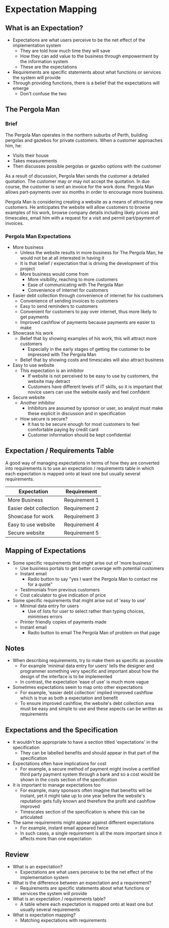 # Expectation Mapping

## What is an Expectation?

- Expectations are what users perceive to be the net effect of the implementation system
	- They are told how much time they will save
	- How they can add value to the business through empowerment by the information system
	- These are the expectations
- Requirements are specific statements about what functions or services the system will provide
- Through providing functions, there is a belief that the expectations will emerge
	- Don't confuse the two

## The Pergola Man 

### Brief

The Pergola Man operates in the northern suburbs of Perth, building pergolas and gazebos for private customers. When a customer approaches him, he:

- Visits their house
- Takes measurements
- Then discusses possible pergolas or gazebo options with the customer

As a result of discussion, Pergola Man sends the customer a detailed quotation. The customer may or may not accept the quotation. In due course, the customer is sent an invoice for the work done. Pergola Man allows part-payments over six months in order to encourage more business.

Pergola Man is considering creating a website as a means of attracting new customers. He anticipates the website will allow customers to browse examples of his work, browse company details including likely prices and timescales, email him with a request for a visit and permit part/payment of invoices.

### Pergola Man Expectations

- More business
	- Unless the website results in more business for The Pergola Man, he would not be at all interested in having it
	- It is that belief / expectation that is driving the development of this project
	- More business would come from
		- More visibility, reaching to more customers
		- Ease of communicating with The Pergola Man
		- Convenience of internet for customers
- Easier debt collection through convenience of internet for his customers
	- Convenience of sending invoices to customers
	- Easy to send reminders to customers
	- Convenient for customers to pay over internet, thus more likely to get payments
	- Improved cashflow of payments because payments are easier to make
- Showcase his work
	- Belief that by showing examples of his work, this will attract more customers
		- Especially in the early stages of getting the customer to be impressed with The Pergola Man
	- Belief that by showing costs and timescales will also attract business
- Easy to use website
	- This expectation is an inhibitor
		- If website is not perceived to be easy to use by customers, the website may detract
		- Customers have different levels of IT skills, so it is important that novice users can use the website easily and feel confident
- Secure website
	- Another inhibitor
		- Inhibitors are assumed by sponsor or user, so analyst must make these explicit in discussion and in specification
	- How secure is secure?
		- It has to be secure enough for most customers to feel comfortable paying by credit card
		- Customer information should be kept confidential

## Expectation / Requirements Table

A good way of managing expectations in terms of how they are converted into requirements is to use an expectation /  requirements table in which each expectation is mapped onto at least one but usually several requirements.

| Expectation            | Requirement   |
|------------------------|---------------|
| More Business          | Requirement 1 |
| Easier debt collection | Requirement 2 |
| Showcase for work      | Requirement 3 |
| Easy to use website    | Requirement 4 |
| Secure website         | Requirement 5 |

## Mapping of Expectations

- Some specific requirements that might arise out of 'more business'
	- Use business portals to get better coverage with potential customers
	- Instant email
		- Radio button to say "yes I want the Pergola Man to contact me for a quote"
	- Testimonials from previous customers
	- Cost calculator to give indication of price
- Some specific requirements that might arise out of 'easy to use'
	- Minimal data entry for users
		- Use of lists for user to select rather than typing choices, minimises errors
	- Printer friendly copies of payments made
	- Instant email
		- Radio button to email The Pergola Man of problem on that page

## Notes

- When describing requirements, try to make them as specific as possible
	- For example 'minimal data entry for users' tells the designer and programmer something very specific and important about how the design of the interface is to be implemented
	- In contrast, the expectation 'ease of use' is much more vague
- Sometimes expectations seem to map onto other expectations
	- For example, 'easier debt collection' implied improved cashflow which is true as both a expectation and benefit
	- To ensure improved cashflow, the website's debt collection area must be easy and simple to use and these aspects can be written as requirements

## Expectations and the Specification

- It wouldn't be appropriate to have a section titled 'expectations' in the specification
	- They can be labelled benefits and should appear in that part of the specification
- Expectations often have implications for cost
	- For example, a secure method of payment might involve a certified third party payment system through a bank and so a cost would be shown in the costs section of the specification
- It is important to manage expectations too
	- For example, many sponsors often imagine that benefits will be instant, yet it might take up to one year before the website's reputation gets fully known and therefore the profit and cashflow improved
	- Timescales section of the specification is where this can be articulated
- The same requirements might appear against different expectations
	- For example, instant email appeared twice
	- In such cases, a single requirement is all the more important since it affects more than one expectation

## Review

- What is an expectation?
	- Expectations are what users perceive to be the net effect of the implementation system
- What is the difference between an expectation and a requirement?
	- Requirements are specific statements about what functions or services the system will provide
- What is an expectation / requirements table?
	- A table where each expectation is mapped onto at least one but usually several requirements
- What is expectation mapping?
	- Matching expectations with requirements